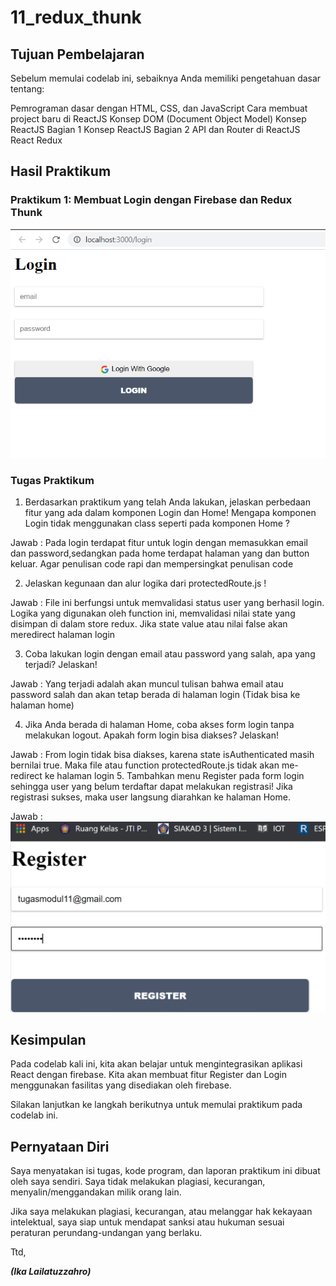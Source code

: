 # 11_redux_thunk

## Tujuan Pembelajaran

Sebelum memulai codelab ini, sebaiknya Anda memiliki pengetahuan dasar tentang:

Pemrograman dasar dengan HTML, CSS, dan JavaScript
Cara membuat project baru di ReactJS
Konsep DOM (Document Object Model)
Konsep ReactJS Bagian 1
Konsep ReactJS Bagian 2
API dan Router di ReactJS
React Redux

## Hasil Praktikum

### Praktikum 1: Membuat Login dengan Firebase dan Redux Thunk

![Hasil login1](img/login.PNG)


### Tugas Praktikum

1. Berdasarkan praktikum yang telah Anda lakukan, jelaskan perbedaan fitur yang ada dalam komponen Login dan Home! Mengapa komponen Login tidak menggunakan class seperti pada komponen Home ?

Jawab : Pada login terdapat fitur untuk login dengan memasukkan email dan password,sedangkan pada home terdapat halaman yang dan button keluar. Agar penulisan code rapi dan mempersingkat penulisan code

2. Jelaskan kegunaan dan alur logika dari protectedRoute.js !

Jawab : File ini berfungsi untuk memvalidasi status user yang berhasil login. Logika yang digunakan oleh function ini, memvalidasi nilai state yang disimpan di dalam store redux. Jika state value atau nilai false akan meredirect halaman login

3. Coba lakukan login dengan email atau password yang salah, apa yang terjadi? Jelaskan!

Jawab : Yang terjadi adalah akan muncul tulisan bahwa email atau password salah dan akan tetap berada di halaman login (Tidak bisa ke halaman home)

4. Jika Anda berada di halaman Home, coba akses form login tanpa melakukan logout. Apakah form login bisa diakses? Jelaskan!

Jawab : From login tidak bisa diakses, karena state isAuthenticated masih bernilai true. Maka file atau function protectedRoute.js tidak akan me-redirect ke halaman login
5. Tambahkan menu Register pada form login sehingga user yang belum terdaftar dapat melakukan registrasi! Jika registrasi sukses, maka user langsung diarahkan ke halaman Home.

Jawab : ![Hasil](img/register.PNG)

## Kesimpulan

Pada codelab kali ini, kita akan belajar untuk mengintegrasikan aplikasi React dengan firebase. Kita akan membuat fitur Register dan Login menggunakan fasilitas yang disediakan oleh firebase.

Silakan lanjutkan ke langkah berikutnya untuk memulai praktikum pada codelab ini.

## Pernyataan Diri

Saya menyatakan isi tugas, kode program, dan laporan praktikum ini dibuat oleh saya sendiri. Saya tidak melakukan plagiasi, kecurangan, menyalin/menggandakan milik orang lain.

Jika saya melakukan plagiasi, kecurangan, atau melanggar hak kekayaan intelektual, saya siap untuk mendapat sanksi atau hukuman sesuai peraturan perundang-undangan yang berlaku.

Ttd,

***(Ika Lailatuzzahro)***

